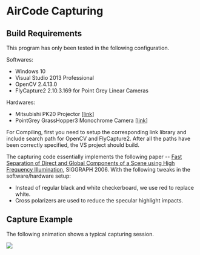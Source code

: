 # AirCode Capturing 

## Build Requirements
This program has only been tested in the following configuration.

Softwares:
- Windows 10
- Visual Studio 2013 Professional
- OpenCV 2.4.13.0
- FlyCapture2 2.10.3.169 for Point Grey Linear Cameras

Hardwares:
- Mitsubishi PK20 Projector [[link](https://www.amazon.com/Mitsubishi-PK20-PocketProjector/dp/B000I28EGC)]
- PointGrey GrassHopper3 Monochrome Camera [[link](https://www.ptgrey.com/grasshopper3-32-mp-mono-usb3-vision-sony-pregius-imx252)]

For Compiling, first you need to setup the corresponding link library and 
include search path for OpenCV and FlyCapture2. After all the paths have been
correctly specified, the VS project should build. 

The capturing code essentially implements the following paper --
[Fast Separation of Direct and Global Components of a Scene using High Frequency Illumination](http://www1.cs.columbia.edu/CAVE/publications/pdfs/Krishnan_TOG06.pdf),
SIGGRAPH 2006. 
With the following tweaks in the software/hardware setup:
- Instead of regular black and white checkerboard, we use red to replace white.
- Cross polarizers are used to reduce the specular highlight impacts.


## Capture Example

The following animation shows a typical capturing session.

![](https://media.giphy.com/media/xUOxfdA76vkje4UqcM/giphy.gif)


